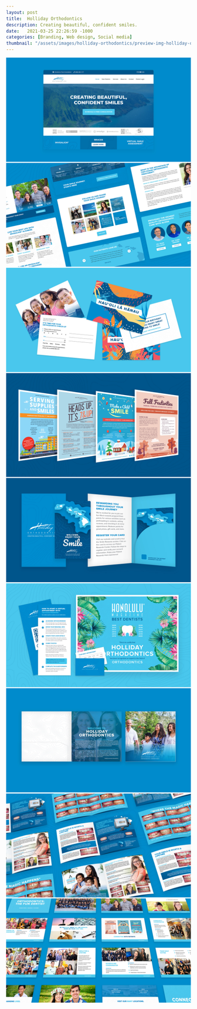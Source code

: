 ```yaml
---
layout: post
title:  Holliday Orthodontics
description: Creating beautiful, confident smiles.
date:   2021-03-25 22:26:59 -1000
categories: [Branding, Web design, Social media]
thumbnail: "/assets/images/holliday-orthodontics/preview-img-holliday-orthodontics.jpg"
---
```


<section class="post-single">
    <img class="--animated" alt="Holliday Orthodontics - Landing Page" src="/assets/images/holliday-orthodontics/holliday-orthodontics-landing-page.jpg">
    <img class="--animated" alt="Holliday Orthodontics - Landing Page" src="/assets/images/holliday-orthodontics/holliday-orthodontics-sections.jpg">
</section>

<section class="post-quad">
    <img class="--animated" alt="Holliday Orthodontics - Notecards" src="/assets/images/holliday-orthodontics/holliday-orthodontics-invitation-cards.jpg">
    <img class="--animated" alt="Holliday Orthodontics - Flyers" src="/assets/images/holliday-orthodontics/holliday-orthodontics-flyers.jpg">
    <img class="--animated" alt="Holliday Orthodontics - Smile Rewards Card" src="/assets/images/holliday-orthodontics/holliday-orthodontics-key-holders.jpg">
    <img class="--animated" alt="Holliday Orthodontics - Marketing Materials" src="/assets/images/holliday-orthodontics/holliday-orthodontics-best-dentist.jpg">
</section>

<section class="post-single">
    <img class="--animated" alt="Holliday Orthodontics - Folders" src="/assets/images/holliday-orthodontics/holliday-orthodontics-folders.jpg">
    <img class="--animated" alt="Holliday Orthodontics - Folders" src="/assets/images/holliday-orthodontics/holliday-orthodontics-folder-inlet.jpg">
    <img class="--animated" alt="Holliday Orthodontics - Keynote" src="/assets/images/holliday-orthodontics/holliday-orthodontics-keynote-slides.jpg">
</section>